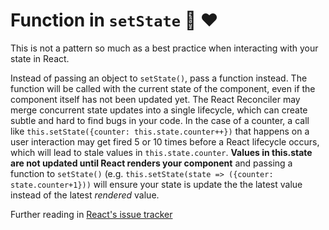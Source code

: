 
# Function in `setState` 🙌 ❤️

This is not a pattern so much as a best practice when interacting with your state in React.

Instead of passing an object to `setState()`, pass a function instead.  The function will be called with the current state of the component, even if the component itself has not been updated yet.  The React Reconciler may merge concurrent state updates into a single lifecycle, which can create subtle and hard to find bugs in your code.  In the case of a counter, a call like `this.setState({counter: this.state.counter++})` that happens on a user interaction may get fired 5 or 10 times before a React lifecycle occurs, which will lead to stale values in `this.state.counter`.  **Values in this.state are not updated until React renders your component** and passing a function to `setState()` (e.g. `this.setState(state => ({counter: state.counter+1}))` will ensure your state is update the the latest value instead of the latest *rendered* value.  

Further reading in [React's issue tracker](https://github.com/facebook/react/issues/11527)
